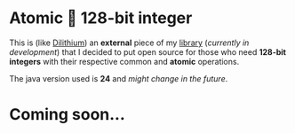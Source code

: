 # Atomic 👾 128-bit integer

This is (like <a href="https://github.com/Telamone/Dilithium">Dilithium</a>) an <b>external</b> piece
of my <a href="https://github.com/Telamone/TelLibrary">library</a> (<i>currently in development</i>)
that I decided to put open source for those who need <b>128-bit integers</b> with their respective 
common and <b>atomic</b> operations.

The java version used is <b>24</b> and <i>might change in the future</i>.


# Coming soon...
